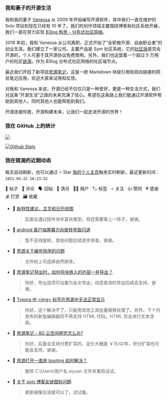 ### 我和妻子的开源生活

我和我的妻子 [Vanessa](https://github.com/Vanessa219) 从 2009 年开始编写开源软件，其中我们一直在维护的 Solo 项目到现在已经有 10 年了。我们的创作领域主要围绕博客和社区系统开展，我们一直在努力实现 [B3log 构思 - 分布式社区网络](https://ld246.com/article/1546941897596)。

2018 年初，我和 Vanessa 从公司离职，正式开始了“全职做开源、自由职业者”的创业生涯。我们建立了一家公司，主要产品是 Sym 社区系统，它的[社区版](https://github.com/88250/symphony)是完全开源的，个人可基于其开源协议免费使用。另外，我们也运营着一个超过 5 万用户的社区[链滴](https://ld246.com)，作为 B3log 分布式社区网络的社区端节点。

最近我们开启了新项目[思源笔记](https://github.com/siyuan-note/siyuan)，这是一款 Markdown 块级引用和双向链接的网状笔记应用，欢迎大家来试用和反馈。

对我和 Vanessa 来说，开源已经不仅仅只是一种爱好，更是一种生活方式，我们对这条“开源生活”之路的未来充满了信心。希望在这条路上我们能通过开源软件帮助到其他人，同时其他人也能帮助到我们。

开源连接你我，开源构建未来，让我们一起走进开源的世界！

### 我在 GitHub 上的统计

<a title="Hits" target="_blank" href="https://github.com/88250/88250"><img src="https://hits.b3log.org/88250/88250.svg"></a>

[![Github Stats](https://github-readme-stats.vercel.app/api?username=88250&theme=tokyonight&show_icons=true)](https://github.com/88250)

<!--events start -->

### 我在链滴的近期动态

每天自动刷新，也可以通过 ⭐️ Star [我的个人主页](https://github.com/88250/88250)触发实时刷新，最近更新时间：`2021-04-22 16:23:52`

📝 帖子 &nbsp; 💬 评论 &nbsp; 🗣 回帖 &nbsp; 🌙 清月 &nbsp; 👨‍💻 用户 &nbsp; 🏷️ 标签 &nbsp; ⭐️ 关注 &nbsp; 👍 赞同 &nbsp; 💗 感谢 &nbsp; 💰 打赏 &nbsp; 🗃 收藏

* 💬 [新特性建议，主页和日历视图](https://ld246.com/article/1619078651698/comment/1619079336650#comments)

  > 后面会通过挂件块丰富块类型，但还需要等上一阵子，谢谢。
* 💬 [android 客户端屏幕方向旋转导致闪退](https://ld246.com/article/1619073221940/comment/1619077207758#comments)

  > 暂不支持旋转，其他问题后续逐步排查，谢谢。
* 💬 [思源关于编号排序的问题](https://ld246.com/article/1619076629887/comment/1619077017506#comments)

  > 文件树上可选择自然排序。
* 💬 [思源笔记导出时，如何将块嵌入的内容一并导出？](https://ld246.com/article/1619065189377/comment/1619065368139#comments)

  > 你好，导出选项可设置为全文导出，动态查询的导出后续会支持，谢谢。
* 💬 [Typora 中 &lt;img&gt; 标签在思源中无法正常显示](https://ld246.com/article/1619064970937/comment/1619065280503#comments)

  > 你好，这个解决不了，只能用其他工具批量替换处理了。另外，下个月发布的新版编辑器将不再支持 HTML 代码，HTML 仅会进行文本渲染。
* 💬 [思源笔记 - 8G 云空间用完怎么办?](https://ld246.com/article/1619054778799/comment/1619056580373#comments)

  > 你好，后面会支持付费扩容的，定价大概是 ￥15/G/年，积分扩容也可能会支持，谢谢。
* 💬 [思源打开一直是 booting 如何解决？](https://ld246.com/article/1619008098665/comment/1619012852751#comments)

  > 删除 C:\Users\用户名\.siyuan 文件夹重启试试。
* 💬 [关于 solo 博客友链图标问题](https://ld246.com/article/1618937992493/comment/1619007581145#comments)

  > 更新镜像应该就可以了，试试看。


<!--events end -->
